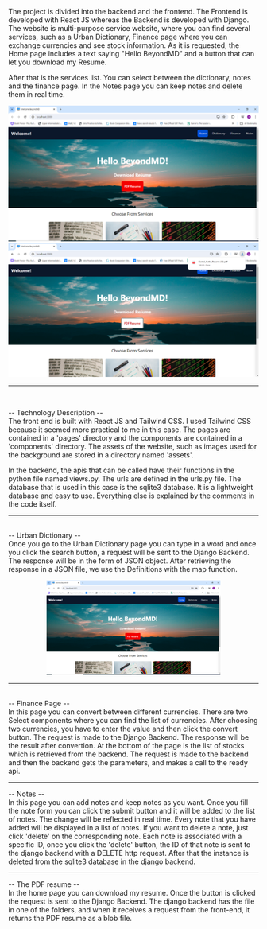 The project is divided into the backend and the frontend. The Frontend is developed with React JS whereas the Backend
is developed with Django. The website is multi-purpose service website, where you can find several services, such as a Urban
Dictionary, Finance page where you can exchange currencies and see stock information. As it is requested, the Home page includes
a text saying "Hello BeyondMD" and a button that can let you download my Resume.

After that is the services list. You can select between the dictionary, notes
and the finance page. In the Notes page you can keep notes and delete them
in real time. 

<p align="center">
  <img src="frontend/src/assets/sceenshots/homePage.png" width="900" title="hover text">
  <br/>

  <img src="frontend/src/assets/sceenshots/pdfResume.png" width="900" title="hover text">
  
</p>

<hr/>
<br/>

-- Technology Description --<br/>
The front end is built with React JS and Tailwind CSS. I used Tailwind CSS because
it seemed more practical to me in this case. The pages are contained in a 'pages'
directory and the components are contained in a 'components' directory. The assets of the 
website, such as images used for the background are stored in a directory named 'assets'. <br/>

In the backend, the apis that can be called have their functions in the python file named
views.py. The urls are defined in the urls.py file. The database that is used in this case is
the sqlite3 database. It is a lightweight database and easy to use. Everything else is explained
by the comments in the code itself.

<hr/>
<br/>
-- Urban Dictionary --<br/>
Once you go to the Urban Dictionary page you can type in a word and once you
click the search button, a request will be sent to the Django Backend. The response will
be in the form of JSON object. After retrieving the response in a JSON file, we use
the Definitions with the map function. 

<p align="center">
  <img src="frontend/src/assets/sceenshots/homePage.png" width="350" title="hover text">
</p>

<hr/>
<br/>
-- Finance Page --<br/>
In this page you can convert between different currencies. There are two Select components
where you can find the list of currencies. After choosing two currencies, you have to enter the value
and then click the convert button. The request is made to the Django Backend. The response will be the 
result after convertion. At the bottom of the page is the list of stocks which is retrieved
from the backend. The request is made to the backend and then the backend gets the parameters, and makes a call
to the ready api.

<br/>
<hr/>
-- Notes --<br/>
In this page you can add notes and keep notes as you want. Once you fill the note form
you can click the submit button and it will be added to the list of notes. The change will
be reflected in real time. Every note that you have added will be displayed in a list of notes.
If you want to delete a note, just click 'delete' on the corresponding note. Each note is associated
with a specific ID, once you click the 'delete' button, the ID of that note is sent to the django
backend with a DELETE http request. After that the instance is deleted from the sqlite3 database in
the django backend.

<br />
<hr/>
-- The PDF resume --<br/>
In the home page you can download my resume. Once the button is clicked
the request is sent to the Django Backend. The django backend has the file in 
one of the folders, and when it receives a request from the front-end, it returns
the PDF resume as a blob file.

